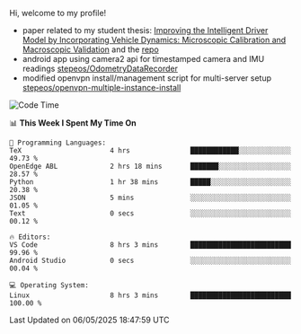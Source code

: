 Hi, welcome to my profile!

* paper related to my student thesis: [Improving the Intelligent Driver Model by Incorporating Vehicle Dynamics: Microscopic Calibration and Macroscopic Validation](https://doi.org/10.48550/arXiv.2408.03722) and the [repo](https://github.com/stepeos/pycarmodel_calibration)
* android app using camera2 api for timestamped camera and IMU readings [stepeos/OdometryDataRecorder](https://github.com/stepeos/OdometryDataRecorder)
* modified openvpn install/management script for multi-server setup [stepeos/openvpn-multiple-instance-install](https://github.com/stepeos/openvpn-multiple-instance-install)

<!--START_SECTION:waka-->
![Code Time](http://img.shields.io/badge/Code%20Time-2%2C015%20hrs%2031%20mins-blue)

📊 **This Week I Spent My Time On** 

```text
💬 Programming Languages: 
TeX                      4 hrs               ████████████░░░░░░░░░░░░░   49.73 % 
OpenEdge ABL             2 hrs 18 mins       ███████░░░░░░░░░░░░░░░░░░   28.57 % 
Python                   1 hr 38 mins        █████░░░░░░░░░░░░░░░░░░░░   20.38 % 
JSON                     5 mins              ░░░░░░░░░░░░░░░░░░░░░░░░░   01.05 % 
Text                     0 secs              ░░░░░░░░░░░░░░░░░░░░░░░░░   00.12 % 

🔥 Editors: 
VS Code                  8 hrs 3 mins        █████████████████████████   99.96 % 
Android Studio           0 secs              ░░░░░░░░░░░░░░░░░░░░░░░░░   00.04 % 

💻 Operating System: 
Linux                    8 hrs 3 mins        █████████████████████████   100.00 % 
```


 Last Updated on 06/05/2025 18:47:59 UTC
<!--END_SECTION:waka-->
